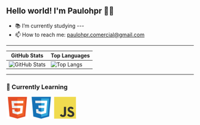 ## Hello world! I'm Paulohpr 👋🏾

- 📚 I’m currently studying ---
- 📫 How to reach me: [paulohpr.comercial@gmail.com](mailto:paulohpr.comercial@gmail.com)

---

| GitHub Stats                                                                                                        | Top Languages                                                                                                     |
|---------------------------------------------------------------------------------------------------------------------|-------------------------------------------------------------------------------------------------------------------|
| ![GitHub Stats](https://github-readme-stats.vercel.app/api?username=paulohpr&show_icons=true&theme=dark)           | ![Top Langs](https://github-readme-stats.vercel.app/api/top-langs/?username=paulohpr&layout=compact&theme=dark)  |

---

### 🧠 Currently Learning



<div>
  <img src="https://raw.githubusercontent.com/devicons/devicon/master/icons/html5/html5-original.svg" alt="HTML5" width="60"/>
  <img src="https://raw.githubusercontent.com/devicons/devicon/master/icons/css3/css3-original.svg" alt="CSS3" width="60"/>
  <img src="https://raw.githubusercontent.com/devicons/devicon/master/icons/javascript/javascript-original.svg" alt="JavaScript" width="60"/>
</div>
